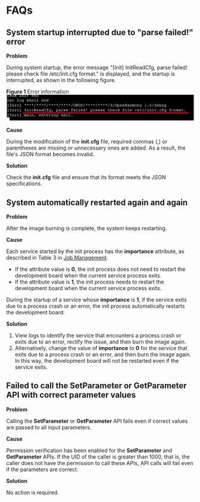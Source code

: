 # FAQs

## System startup interrupted due to "parse failed!" error

**Problem**

During system startup, the error message "\[Init\] InitReadCfg, parse failed! please check file /etc/init.cfg format." is displayed, and the startup is interrupted, as shown in the following figure.

**Figure  1**  Error information<a name="fig15217111545118"></a>  
![](figures/error-information.png "error-information")

**Cause**

During the modification of the  **init.cfg**  file, required commas \(,\) or parentheses are missing or unnecessary ones are added. As a result, the file's JSON format becomes invalid.

**Solution**

Check the  **init.cfg**  file and ensure that its format meets the JSON specifications.

## System automatically restarted again and again

**Problem**

After the image burning is complete, the system keeps restarting.

**Cause**

Each service started by the init process has the  **importance**  attribute, as described in Table 3 in [Job Management](../subsystems/subsys-boot-init-jobs.md).

-   If the attribute value is  **0**, the init process does not need to restart the development board when the current service process exits.
-   If the attribute value is  **1**, the init process needs to restart the development board when the current service process exits.

During the startup of a service whose  **importance**  is  **1**, if the service exits due to a process crash or an error, the init process automatically restarts the development board.

**Solution**

1.  View logs to identify the service that encounters a process crash or exits due to an error, rectify the issue, and then burn the image again.
2.  Alternatively, change the value of  **importance**  to  **0**  for the service that exits due to a process crash or an error, and then burn the image again. In this way, the development board will not be restarted even if the service exits.

## Failed to call the  **SetParameter**  or  **GetParameter**  API with correct parameter values

**Problem**

Calling the  **SetParameter**  or  **GetParameter**  API fails even if correct values are passed to all input parameters.

**Cause**

Permission verification has been enabled for the  **SetParameter**  and  **GetParameter**  APIs. If the UID of the caller is greater than 1000, that is, the caller does not have the permission to call these APIs, API calls will fail even if the parameters are correct.

**Solution**

No action is required.

